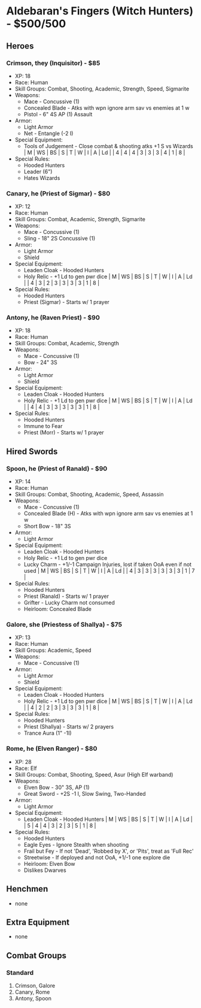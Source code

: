 # Aldebaran's Fingers (Witch Hunters) - $500/500
## Heroes
### Crimson, they (Inquisitor) - $85
- XP: 18
- Race: Human
- Skill Groups: Combat, Shooting, Academic, Strength, Speed, Sigmarite
- Weapons:
    - Mace - Concussive (1)
    - Concealed Blade - Atks with wpn ignore arm sav vs enemies at 1 w
    - Pistol - 6" 4S AP (1) Assault
- Armor:
    - Light Armor
    - Net - Entangle (-2 I)
- Special Equipment:
    - Tools of Judgement - Close combat & shooting atks +1 S vs Wizards
| M | WS | BS | S | T | W | I | A | Ld |
| 4 |  4 |  4 | 3 | 3 | 3 | 4 | 1 |  8 |
- Special Rules:
    - Hooded Hunters
    - Leader (6")
    - Hates Wizards

### Canary, he (Priest of Sigmar) - $80
- XP: 12
- Race: Human
- Skill Groups: Combat, Academic, Strength, Sigmarite
- Weapons:
    - Mace - Concussive (1)
    - Sling - 18" 2S Concussive (1)
- Armor:
    - Light Armor
    - Shield
- Special Equipment:
    - Leaden Cloak - Hooded Hunters
    - Holy Relic - +1 Ld to gen pwr dice
| M | WS | BS | S | T | W | I | A | Ld |
| 4 |  3 |  2 | 3 | 3 | 3 | 3 | 1 |  8 |
- Special Rules:
    - Hooded Hunters
    - Priest (Sigmar) - Starts w/ 1 prayer

### Antony, he (Raven Priest) - $90
- XP: 18
- Race: Human
- Skill Groups: Combat, Academic, Strength
- Weapons:
    - Mace - Concussive (1)
    - Bow - 24" 3S
- Armor:
    - Light Armor
    - Shield
- Special Equipment:
    - Leaden Cloak - Hooded Hunters
    - Holy Relic - +1 Ld to gen pwr dice
| M | WS | BS | S | T | W | I | A | Ld |
| 4 |  4 |  3 | 3 | 3 | 3 | 3 | 1 |  8 |
- Special Rules:
    - Hooded Hunters
    - Immune to Fear
    - Priest (Morr) - Starts w/ 1 prayer

## Hired Swords

### Spoon, he (Priest of Ranald) - $90
- XP: 14
- Race: Human
- Skill Groups: Combat, Shooting, Academic, Speed, Assassin
- Weapons:
    - Mace - Concussive (1)
    - Concealed Blade (H) - Atks with wpn ignore arm sav vs enemies at 1 w
    - Short Bow - 18" 3S
- Armor:
    - Light Armor
- Special Equipment:
    - Leaden Cloak - Hooded Hunters
    - Holy Relic - +1 Ld to gen pwr dice
    - Lucky Charm - +1/-1 Campaign Injuries, lost if taken OoA even if not used
| M | WS | BS | S | T | W | I | A | Ld |
| 4 |  3 |  3 | 3 | 3 | 3 | 3 | 1 |  7 |
- Special Rules:
    - Hooded Hunters
    - Priest (Ranald) - Starts w/ 1 prayer
    - Grifter - Lucky Charm not consumed
    - Heirloom: Concealed Blade

### Galore, she (Priestess of Shallya) - $75
- XP: 13
- Race: Human
- Skill Groups: Academic, Speed
- Weapons:
    - Mace - Concussive (1)
- Armor:
    - Light Armor
    - Shield
- Special Equipment:
    - Leaden Cloak - Hooded Hunters
    - Holy Relic - +1 Ld to gen pwr dice
| M | WS | BS | S | T | W | I | A | Ld |
| 4 |  2 |  2 | 3 | 3 | 3 | 3 | 1 |  8 |
- Special Rules:
    - Hooded Hunters
    - Priest (Shallya) - Starts w/ 2 prayers
    - Trance Aura (1" -1I)

### Rome, he (Elven Ranger) - $80
- XP: 28
- Race: Elf
- Skill Groups: Combat, Shooting, Speed, Asur (High Elf warband)
- Weapons:
    - Elven Bow - 30" 3S, AP (1)
    - Great Sword - +2S -1 I, Slow Swing, Two-Handed
- Armor:
    - Light Armor
- Special Equipment:
    - Leaden Cloak - Hooded Hunters
| M | WS | BS | S | T | W | I | A | Ld |
| 5 |  4 |  4 | 3 | 2 | 3 | 5 | 1 |  8 |
- Special Rules:
    - Hooded Hunters
    - Eagle Eyes - Ignore Stealth when shooting
    - Frail but Fey - If not 'Dead', 'Robbed by X', or 'Pits', treat as 'Full Rec'
    - Streetwise - If deployed and not OoA, +1/-1 one explore die
    - Heirloom: Elven Bow
    - Dislikes Dwarves

## Henchmen
- none

## Extra Equipment
- none

## Combat Groups
### Standard
1. Crimson, Galore
2. Canary, Rome
3. Antony, Spoon
